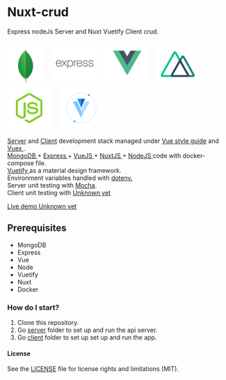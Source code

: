 # Nuxt-crud

Express nodeJs Server and Nuxt Vuetify Client crud.

<img src="docs/mongodb-logo.png" height="85" />&nbsp;&nbsp;&nbsp;&nbsp;&nbsp;<img src="docs/expressjs-logo.png" height="100" />&nbsp;&nbsp;&nbsp;&nbsp;&nbsp;<img src="docs/vue-logo.png" height="100" />&nbsp;&nbsp;&nbsp;&nbsp;&nbsp;<img src="docs/nuxt-logo.png" height="95" />&nbsp;&nbsp;&nbsp;&nbsp;&nbsp;<img src="docs/node-logo.png" height="100" />&nbsp;&nbsp;&nbsp;&nbsp;&nbsp;<img src="docs/vuetify-logo.png" height="100" />


<a href="server/">Server</a> and <a href="client/">Client</a> development stack managed under <a href="https://vuejs.org/v2/style-guide/" target="_blank"> Vue style guide</a> and <a href="https://vuex.vuejs.org/" target="_blank"> Vuex </a>.</br><a href="https://www.mongodb.com/" target="_blank">MongoDB </a> + <a href="http://expressjs.com/" target="_blank">Express </a> + <a href="https://vuejs.org/" target="_blank"> VueJS </a> + <a href="https://nuxtjs.org/" target="_blank"> NuxtJS </a> + <a href="https://nodejs.org/en/" target="_blank">NodeJS </a> code with docker-compose file. </br><a href="https://vuetifyjs.com/en/" target="_blank">Vuetify </a> as a material design framework. </a></br> Environment variables handled with <a href="https://www.npmjs.com/package/dotenv" target="_blank">dotenv.</a></br> Server unit testing with <a href="https://mochajs.org/" target="_blank">Mocha</a>.</a></br> Client unit testing with <a href="https://jestjs.io/" target="_blank">Unknown yet</a> 

<a href="https://mevn-scaffold.herokuapp.com" target="_blank">Live demo Unknown yet</a>

## Prerequisites

- MongoDB
- Express 
- Vue
- Node
- Vuetify
- Nuxt
- Docker

### How do I start?

1. Clone this repository.   
2. Go <a href="server/">server</a> folder to set up and run the api server. 
3. Go <a href="client/">client</a> folder to set up set up and run the app.

#### License
See the [LICENSE](LICENSE.md) file for license rights and limitations (MIT).


 
